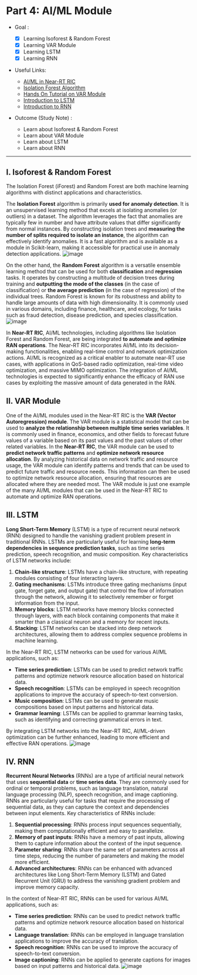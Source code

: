 # Part 4: AI/ML Module
- Goal : 
    - [x] Learning Isoforest & Random Forest
    - [x] Learning VAR Module
    - [x] Learning LSTM
    - [x] Learning RNN
- Useful Links:
    - [AI/ML in Near-RT RIC](https://www.analysysmason.com/contentassets/62ee68d6f8fd4c91b7318e97036382c9/analysys-mason_near_rt_ric_jun2021_rma07.pdf)
    - [Isolation Forest Algorithm](https://towardsdatascience.com/how-to-perform-anomaly-detection-with-the-isolation-forest-algorithm-e8c8372520bc)
    - [Hands On Tutorial on VAR Module](https://analyticsindiamag.com/hands-on-tutorial-on-vector-autoregressionvar-for-time-series-modeling/)
    - [Introduction to LSTM](https://machinelearningmastery.com/gentle-introduction-long-short-term-memory-networks-experts/)
    - [Introduction to RNN](https://www.datacamp.com/tutorial/tutorial-for-recurrent-neural-network)

- Outcome (Study Note) : 
    - Learn about Isoforest & Random Forest
    - Learn about VAR Module
    - Learn about LSTM
    - Learn about RNN

***

## I. Isoforest & Random Forest
The Isolation Forest (iForest) and Random Forest are both machine learning algorithms with distinct applications and characteristics.

The **Isolation Forest** algorithm is primarily **used for anomaly detection**. It is an unsupervised learning method that excels at isolating anomalies (or outliers) in a dataset. The algorithm leverages the fact that anomalies are typically few in number and have attribute values that differ significantly from normal instances. By constructing isolation trees and **measuring the number of splits required to isolate an instance**, the algorithm can effectively identify anomalies. It is a fast algorithm and is available as a module in Scikit-learn, making it accessible for practical use in anomaly detection applications.
![image](https://hackmd.io/_uploads/SJs-L2Pt6.png)

On the other hand, the **Random Forest** algorithm is a versatile ensemble learning method that can be used for both **classification** and **regression** tasks. It operates by constructing a multitude of decision trees during training and **outputting the mode of the classes** (in the case of classification) or **the average prediction** (in the case of regression) of the individual trees. Random Forest is known for its robustness and ability to handle large amounts of data with high dimensionality. It is commonly used in various domains, including finance, healthcare, and ecology, for tasks such as fraud detection, disease prediction, and species classification.
![image](https://hackmd.io/_uploads/BkVaB3Dt6.png)


In **Near-RT RIC**, AI/ML technologies, including algorithms like Isolation Forest and Random Forest, are being integrated **to automate and optimize RAN operations**. The Near-RT RIC incorporates AI/ML into its decision-making functionalities, enabling real-time control and network optimization actions. AI/ML is recognized as a critical enabler to automate near-RT use cases, with applications in QoS-based radio optimization, real-time video optimization, and massive MIMO optimization. The integration of AI/ML technologies is expected to significantly enhance the efficacy of RAN use cases by exploiting the massive amount of data generated in the RAN.

## II. VAR Module
One of the AI/ML modules used in the Near-RT RIC is the **VAR (Vector Autoregression) module**. The VAR module is a statistical model that can be used to **analyze the relationship between multiple time series variables**. It is commonly used in finance, economics, and other fields to forecast future values of a variable based on its past values and the past values of other related variables. In the **Near-RT RIC**, the VAR module can be used to **predict network traffic patterns** and **optimize network resource allocation**. By analyzing historical data on network traffic and resource usage, the VAR module can identify patterns and trends that can be used to predict future traffic and resource needs. This information can then be used to optimize network resource allocation, ensuring that resources are allocated where they are needed most. The VAR module is just one example of the many AI/ML modules that can be used in the Near-RT RIC to automate and optimize RAN operations. 

## III. LSTM
**Long Short-Term Memory** (LSTM) is a type of recurrent neural network (RNN) designed to handle the vanishing gradient problem present in traditional RNNs. LSTMs are particularly useful for learning **long-term dependencies in sequence prediction tasks**, such as time series prediction, speech recognition, and music composition. Key characteristics of LSTM networks include:
1. **Chain-like structure**: LSTMs have a chain-like structure, with repeating modules consisting of four interacting layers.
2. **Gating mechanisms**: LSTMs introduce three gating mechanisms (input gate, forget gate, and output gate) that control the flow of information through the network, allowing it to selectively remember or forget information from the input.
3. **Memory blocks**: LSTM networks have memory blocks connected through layers, with each block containing components that make it smarter than a classical neuron and a memory for recent inputs.
4. **Stacking**: LSTM networks can be stacked into deep network architectures, allowing them to address complex sequence problems in machine learning.


In the Near-RT RIC, LSTM networks can be used for various AI/ML applications, such as:
- **Time series prediction**: LSTMs can be used to predict network traffic patterns and optimize network resource allocation based on historical data.
- **Speech recognition**: LSTMs can be employed in speech recognition applications to improve the accuracy of speech-to-text conversion.
- **Music composition**: LSTMs can be used to generate music compositions based on input patterns and historical data.
- **Grammar learning**: LSTMs can be applied to grammar learning tasks, such as identifying and correcting grammatical errors in text.

By integrating LSTM networks into the Near-RT RIC, AI/ML-driven optimization can be further enhanced, leading to more efficient and effective RAN operations.
![image](https://hackmd.io/_uploads/B1IPAnDFp.png)

## IV. RNN
**Recurrent Neural Networks** (RNNs) are a type of artificial neural network that uses **sequential data** or **time series data**. They are commonly used for ordinal or temporal problems, such as language translation, natural language processing (NLP), speech recognition, and image captioning. RNNs are particularly useful for tasks that require the processing of sequential data, as they can capture the context and dependencies between input elements. Key characteristics of RNNs include:
1. **Sequential processing**: RNNs process input sequences sequentially, making them computationally efficient and easy to parallelize.
2. **Memory of past inputs**: RNNs have a memory of past inputs, allowing them to capture information about the context of the input sequence.
3. **Parameter sharing**: RNNs share the same set of parameters across all time steps, reducing the number of parameters and making the model more efficient.
4. **Advanced architectures**: RNNs can be enhanced with advanced architectures like Long Short-Term Memory (LSTM) and Gated Recurrent Unit (GRU) to address the vanishing gradient problem and improve memory capacity.


In the context of Near-RT RIC, RNNs can be used for various AI/ML applications, such as:
- **Time series prediction**: RNNs can be used to predict network traffic patterns and optimize network resource allocation based on historical data.
- **Language translation**: RNNs can be employed in language translation applications to improve the accuracy of translation.
- **Speech recognition**: RNNs can be used to improve the accuracy of speech-to-text conversion.
- **Image captioning**: RNNs can be applied to generate captions for images based on input patterns and historical data.
![image](https://hackmd.io/_uploads/Hy1mkaPtp.png)
